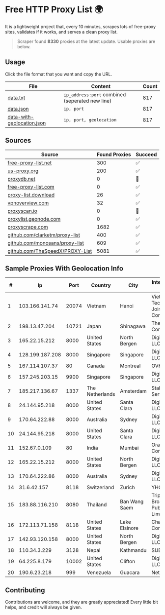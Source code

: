 
# Free HTTP Proxy List 🌍

It is a lightweight project that, every 10 minutes, scrapes lots of free-proxy sites, validates if it works, and serves a clean proxy list.


> Scraper found **8330** proxies at the latest update. Usable proxies are below.

## Usage

Click the file format that you want and copy the URL.


|File|Content|Count|
|----|-------|-----|
|[data.txt](https://raw.githubusercontent.com/themiralay/Proxy-List-World/master/data.txt)|`ip_address:port` combined (seperated new line)|817|
|[data.json](https://raw.githubusercontent.com/themiralay/Proxy-List-World/master/data.json)|`ip, port`|817|
|[data-with-geolocation.json](https://raw.githubusercontent.com/themiralay/Proxy-List-World/master/data-with-geolocation.json)|`ip, port, geolocation`|817|

## Sources

|Source|Found Proxies|Succeed|
|------|-------------|-------|
|[free-proxy-list.net](https://free-proxy-list.net)|300|✅|
|[us-proxy.org](https://www.us-proxy.org)|200|✅|
|[proxydb.net](http://proxydb.net)|0|🚫|
|[free-proxy-list.com](https://free-proxy-list.com/?page=&port=&type%5B%5D=http&type%5B%5D=https&up_time=0&search=Search)|0|✅|
|[proxy-list.download](https://www.proxy-list.download/HTTP)|26|✅|
|[vpnoverview.com](https://vpnoverview.com/privacy/anonymous-browsing/free-proxy-servers)|32|✅|
|[proxyscan.io](https://www.proxyscan.io)|0|🚫|
|[proxylist.geonode.com](https://proxylist.geonode.com/api/proxy-list?limit=300&page=1&sort_by=lastChecked&sort_type=desc&protocols=http,https)|0|✅|
|[proxyscrape.com](https://api.proxyscrape.com/v2/?request=displayproxies&protocol=http&timeout=10000&country=all&ssl=all&anonymity=all)|1682|✅|
|[github.com/clarketm/proxy-list](https://raw.githubusercontent.com/clarketm/proxy-list/master/proxy-list-raw.txt)|400|✅|
|[github.com/monosans/proxy-list](https://raw.githubusercontent.com/monosans/proxy-list/main/proxies/http.txt)|609|✅|
|[github.com/TheSpeedX/PROXY-List](https://raw.githubusercontent.com/TheSpeedX/PROXY-List/master/http.txt)|5081|✅|


## Sample Proxies With Geolocation Info

|#|Ip|Port|Country|City|Internet Service Provider|
|-|--|----|-------|----|-------------------------|
|1|103.166.141.74|20074|Vietnam|Hanoi|Viet NAM Cloud Technology Joint Stock Company|
|2|198.13.47.204|10721|Japan|Shinagawa|The Constant Company, LLC|
|3|165.22.15.212|8000|United States|North Bergen|DigitalOcean, LLC|
|4|128.199.187.208|8000|Singapore|Singapore|DigitalOcean, LLC|
|5|167.114.107.37|80|Canada|Montreal|OVH SAS|
|6|157.245.203.15|9900|Singapore|Singapore|DigitalOcean, LLC|
|7|185.217.136.67|1337|The Netherlands|Amsterdam|Stallion Network Services Limited|
|8|24.144.95.218|8000|United States|Santa Clara|DigitalOcean, LLC|
|9|170.64.222.88|8000|Australia|Sydney|DigitalOcean, LLC|
|10|24.144.95.218|8000|United States|Santa Clara|DigitalOcean, LLC|
|11|152.67.0.109|80|India|Mumbai|Oracle Corporation|
|12|165.22.15.212|8000|United States|North Bergen|DigitalOcean, LLC|
|13|170.64.222.86|8000|Australia|Sydney|DigitalOcean, LLC|
|14|31.6.42.157|8118|Switzerland|Zurich|YHC|
|15|183.88.116.210|8080|Thailand|Ban Wang Saem|Triple T Broadband Public Company Limited|
|16|172.113.71.158|8118|United States|Lake Elsinore|Charter Communications|
|17|142.93.120.158|8000|United States|North Bergen|DigitalOcean, LLC|
|18|110.34.3.229|3128|Nepal|Kathmandu|SUBISU C7|
|19|64.225.8.179|10002|United States|Clifton|DigitalOcean, LLC|
|20|190.6.23.218|999|Venezuela|Guacara|Net Uno|



## Contributing

Contributions are welcome, and they are greatly appreciated! Every
little bit helps, and credit will always be given.

